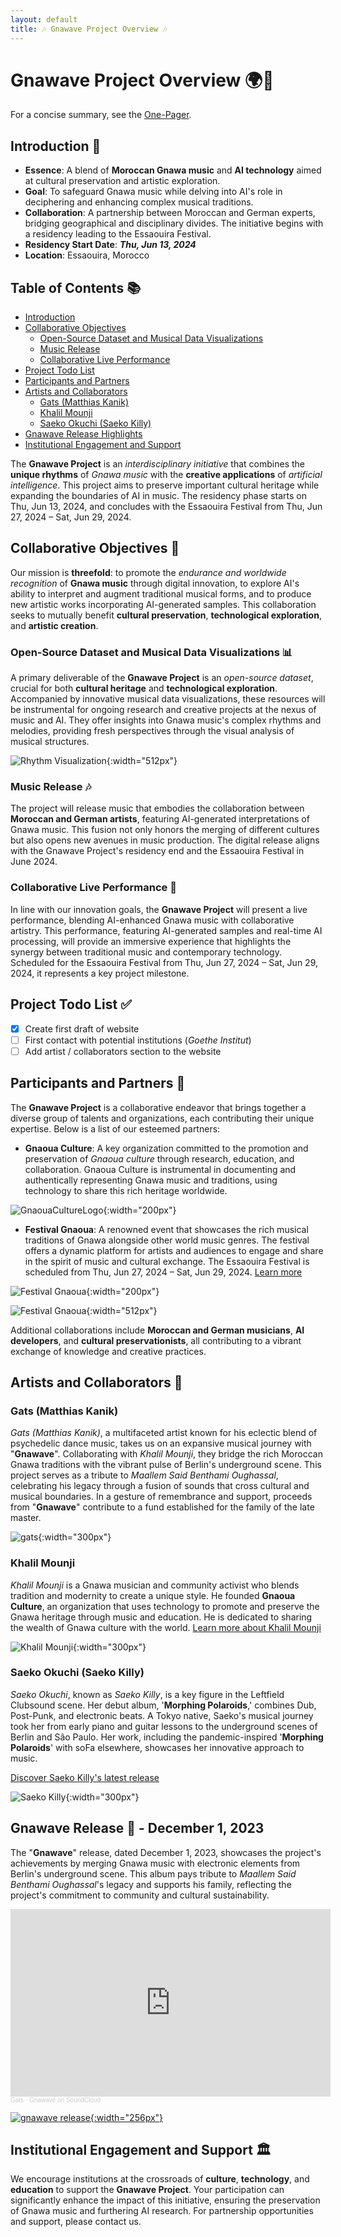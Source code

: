 ```yaml
---
layout: default
title: 🎶 Gnawave Project Overview 🎶
---
```


# **Gnawave Project Overview** 🌍🎵

For a concise summary, see the [One-Pager](./one-pager.html).

## **Introduction** 🚀

- **Essence**: A blend of **Moroccan Gnawa music** and **AI technology** aimed at cultural preservation and artistic exploration.
- **Goal**: To safeguard Gnawa music while delving into AI's role in deciphering and enhancing complex musical traditions.
- **Collaboration**: A partnership between Moroccan and German experts, bridging geographical and disciplinary divides. The initiative begins with a residency leading to the Essaouira Festival.
- **Residency Start Date**: **_Thu, Jun 13, 2024_**
- **Location**: Essaouira, Morocco

## **Table of Contents** 📚

- [Introduction](#introduction)
- [Collaborative Objectives](#collaborative-objectives)
  - [Open-Source Dataset and Musical Data Visualizations](#open-source-dataset-and-musical-data-visualizations)
  - [Music Release](#music-release)
  - [Collaborative Live Performance](#collaborative-live-performance)
- [Project Todo List](#project-todo-list)
- [Participants and Partners](#participants-and-partners)
- [Artists and Collaborators](#artists-and-collaborators)
  - [Gats (Matthias Kanik)](#gats-matthias-kanik)
  - [Khalil Mounji](#khalil-mounji)
  - [Saeko Okuchi (Saeko Killy)](#saeko-okuchi-saeko-killy)
- [Gnawave Release Highlights](#gnawave-release-highlights)
- [Institutional Engagement and Support](#institutional-engagement-and-support)

The **Gnawave Project** is an *interdisciplinary initiative* that combines the **unique rhythms** of *Gnawa music* with the **creative applications** of *artificial intelligence*. This project aims to preserve important cultural heritage while expanding the boundaries of AI in music. The residency phase starts on Thu, Jun 13, 2024, and concludes with the Essaouira Festival from Thu, Jun 27, 2024 – Sat, Jun 29, 2024.

## **Collaborative Objectives** 🎯

Our mission is **threefold**: to promote the *endurance and worldwide recognition* of **Gnawa music** through digital innovation, to explore AI's ability to interpret and augment traditional musical forms, and to produce new artistic works incorporating AI-generated samples. This collaboration seeks to mutually benefit **cultural preservation**, **technological exploration**, and **artistic creation**.

### **Open-Source Dataset and Musical Data Visualizations** 📊

A primary deliverable of the **Gnawave Project** is an *open-source dataset*, crucial for both **cultural heritage** and **technological exploration**. Accompanied by innovative musical data visualizations, these resources will be instrumental for ongoing research and creative projects at the nexus of music and AI. They offer insights into Gnawa music's complex rhythms and melodies, providing fresh perspectives through the visual analysis of musical structures.

![Rhythm Visualization](/media/rhythmneck.png){:width="512px"}

### **Music Release** 🎶

The project will release music that embodies the collaboration between **Moroccan and German artists**, featuring AI-generated interpretations of Gnawa music. This fusion not only honors the merging of different cultures but also opens new avenues in music production. The digital release aligns with the Gnawave Project's residency end and the Essaouira Festival in June 2024.

### **Collaborative Live Performance** 🎤

In line with our innovation goals, the **Gnawave Project** will present a live performance, blending AI-enhanced Gnawa music with collaborative artistry. This performance, featuring AI-generated samples and real-time AI processing, will provide an immersive experience that highlights the synergy between traditional music and contemporary technology. Scheduled for the Essaouira Festival from Thu, Jun 27, 2024 – Sat, Jun 29, 2024, it represents a key project milestone.
## **Project Todo List** ✅

- [x] Create first draft of website
- [ ] First contact with potential institutions (*Goethe Institut*)
- [ ] Add artist / collaborators section to the website

## **Participants and Partners** 🤝

The **Gnawave Project** is a collaborative endeavor that brings together a diverse group of talents and organizations, each contributing their unique expertise. Below is a list of our esteemed partners:

- **Gnaoua Culture**: A key organization committed to the promotion and preservation of *Gnaoua culture* through research, education, and collaboration. Gnaoua Culture is instrumental in documenting and authentically representing Gnawa music and traditions, using technology to share this rich heritage worldwide.

![GnaouaCultureLogo](/media/GnaouaCultureLogo.png){:width="200px"}

- **Festival Gnaoua**: A renowned event that showcases the rich musical traditions of Gnawa alongside other world music genres. The festival offers a dynamic platform for artists and audiences to engage and share in the spirit of music and cultural exchange. The Essaouira Festival is scheduled from Thu, Jun 27, 2024 – Sat, Jun 29, 2024. [Learn more](https://www.festival-gnaoua.net/)

![Festival Gnaoua](/media/gnaoua_festival.png){:width="200px"}

![Festival Gnaoua](/media/gnaoua_world_music_festival.jpeg){:width="512px"}

Additional collaborations include **Moroccan and German musicians**, **AI developers**, and **cultural preservationists**, all contributing to a vibrant exchange of knowledge and creative practices.

## **Artists and Collaborators** 🎨

### **Gats (Matthias Kanik)**

*Gats (Matthias Kanik)*, a multifaceted artist known for his eclectic blend of psychedelic dance music, takes us on an expansive musical journey with "**Gnawave**". Collaborating with *Khalil Mounji*, they bridge the rich Moroccan Gnawa traditions with the vibrant pulse of Berlin's underground scene. This project serves as a tribute to *Maallem Said Benthami Oughassal*, celebrating his legacy through a fusion of sounds that cross cultural and musical boundaries. In a gesture of remembrance and support, proceeds from "**Gnawave**" contribute to a fund established for the family of the late master.

![gats](/media/gats.jpeg){:width="300px"}

### **Khalil Mounji**

*Khalil Mounji* is a Gnawa musician and community activist who blends tradition and modernity to create a unique style. He founded **Gnaoua Culture**, an organization that uses technology to promote and preserve the Gnawa heritage through music and education. He is dedicated to sharing the wealth of Gnawa culture with the world. [Learn more about Khalil Mounji](https://www.remix-culture.org/khalil-mounji)

![Khalil Mounji](/media/khalil.jpeg){:width="300px"}

### **Saeko Okuchi (Saeko Killy)**

*Saeko Okuchi*, known as *Saeko Killy*, is a key figure in the Leftfield Clubsound scene. Her debut album, '**Morphing Polaroids**,' combines Dub, Post-Punk, and electronic beats. A Tokyo native, Saeko's musical journey took her from early piano and guitar lessons to the underground scenes of Berlin and São Paulo. Her work, including the pandemic-inspired '**Morphing Polaroids**' with soFa elsewhere, showcases her innovative approach to music.

[Discover Saeko Killy's latest release](https://www.bureau-b.com/saeko_killy.php)

![Saeko Killy](/media/saekokilly.jpeg){:width="300px"}

## **Gnawave Release** 🌟 - December 1, 2023

The "**Gnawave**" release, dated December 1, 2023, showcases the project's achievements by merging Gnawa music with electronic elements from Berlin's underground scene. This album pays tribute to *Maallem Said Benthami Oughassal*'s legacy and supports his family, reflecting the project's commitment to community and cultural sustainability.

<iframe width="512px" height="300" scrolling="no" frameborder="no" allow="autoplay" src="https://w.soundcloud.com/player/?url=https%3A//api.soundcloud.com/playlists/1729743579&color=%23ff5500&auto_play=false&hide_related=false&show_comments=false&show_user=false&show_reposts=false&show_teaser=false&visual=true"></iframe><div style="font-size: 10px; color: #cccccc;line-break: anywhere;word-break: normal;overflow: hidden;white-space: nowrap;text-overflow: ellipsis; font-family: Interstate,Lucida Grande,Lucida Sans Unicode,Lucida Sans,Garuda,Verdana,Tahoma,sans-serif;font-weight: 100;"><a href="https://soundcloud.com/g-a-t-s" title="Gats" target="_blank" style="color: #cccccc; text-decoration: none;">Gats</a> · <a href="https://soundcloud.com/g-a-t-s/sets/gnawave" title="Gnawave" target="_blank" style="color: #cccccc; text-decoration: none;">Gnawave on SoundCloud</a></div>

[![gnawave release](/media/gnawave_release.jpeg){:width="256px"}](/media/gnawave_release.jpeg)

## **Institutional Engagement and Support** 🏛️

We encourage institutions at the crossroads of **culture**, **technology**, and **education** to support the **Gnawave Project**. Your participation can significantly enhance the impact of this initiative, ensuring the preservation of Gnawa music and furthering AI research. For partnership opportunities and support, please contact us.
